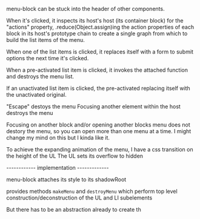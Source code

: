 menu-block can be stuck into the header of other components.

When it's clicked, it inspects its host's host (its container block) for the "actions" property, .reduce(Object.assign)ing the action properties of each block in its host's prototype chain to create a single graph from which to build the list items of the menu.

When one of the list items is clicked, it replaces itself with a form to submit options the next time it's clicked. 

When a pre-activated list item is clicked, it invokes the attached function and destroys the menu list.

If an unactivated list item is clicked, the pre-activated replacing itself with the unactivated original.

"Escape" destoys the menu
Focusing another element within the host destroys the menu

Focusing on another block and/or opening another blocks menu does not destory the menu, so you can open more than one menu at a time. I might change my mind on this but I kinda like it.

To achieve the expanding animation of the menu, I have a css transition on the height of the UL
The UL sets its overflow to hidden

------------ implementation -------------

menu-block attaches its style to its shadowRoot

provides methods `makeMenu` and `destroyMenu` which perform top level construction/deconstruction of the UL and LI subelements

But there has to be an abstraction already to create th



